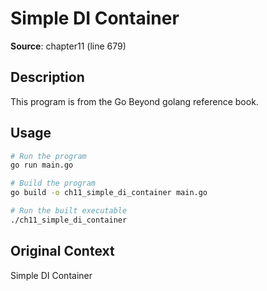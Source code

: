 # Simple DI Container

**Source**: chapter11 (line 679)

## Description

This program is from the Go Beyond golang reference book.

## Usage

```bash
# Run the program
go run main.go

# Build the program
go build -o ch11_simple_di_container main.go

# Run the built executable
./ch11_simple_di_container
```

## Original Context

Simple DI Container

